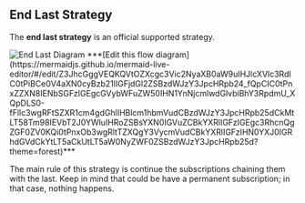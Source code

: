 End Last Strategy
-----------------

The **end last strategy** is an official supported strategy.

<img src="https://raw.githubusercontent.com/shapecode/subscription-bundle/master/doc/images/endlast.png" alt="End Last Diagram">
***[Edit this flow diagram](https://mermaidjs.github.io/mermaid-live-editor/#/edit/Z3JhcGggVEQKQVtOZXcgc3Vic2NyaXB0aW9uIHJlcXVlc3RdIC0tPiBCe0V4aXN0cyBzb21lIGFjdGl2ZSBzdWJzY3JpcHRpb24_fQpCIC0tPnxZZXN8IENbSGFzIGEgcGVybWFuZW50IHN1YnNjcmlwdGlvbiBhY3RpdmU_XQpDLS0-fFllc3wgRFtSZXR1cm4gdGhlIHBlcm1hbmVudCBzdWJzY3JpcHRpb25dCkMtLT58Tm98IEVbT2J0YWluIHRoZSBsYXN0IGVuZCBkYXRlIGFzIGEgc3RhcnQgZGF0ZV0KQi0tPnxOb3wgRltTZXQgY3VycmVudCBkYXRlIGFzIHN0YXJ0IGRhdGVdCkYtLT5aCkUtLT5aW0NyZWF0ZSBzdWJzY3JpcHRpb25d?theme=forest)***

The main rule of this strategy is continue the subscriptions chaining them with the last. Keep in mind that could be
have a permanent subscription; in that case, nothing happens.

